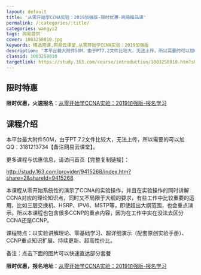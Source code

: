 ```yaml
---
layout: default
title: '从零开始学CCNA实验：2019加强版-限时优惠-网易精品课'
permalink: /:categories/:title/
categories: wangyi2
tags: 网易提供
cover: 1003258010.jpg
keywords: 精选网课,网易云课堂,从零开始学CCNA实验：2019加强版
description: '本平台最大附件50M，由于PT7.2文件比较大，无法上传，所以需要的可以加QQ：3181213734【备注网易云课堂】。'
classid: 1003258010
targetlink: https://study.163.com/course/introduction/1003258010.htm?share=1&shareId=1025206652&utm_campaign=share&utm_medium=iphoneShare&utm_source=&utm_u=1025206652
---
```


## 限时特惠

**限时优惠，火速报名**：[从零开始学CCNA实验：2019加强版-报名学习](https://study.163.com/course/introduction/1003258010.htm?share=1&shareId=1025206652&utm_campaign=share&utm_medium=iphoneShare&utm_source=&utm_u=1025206652)

## 课程介绍

本平台最大附件50M，由于PT 7.2文件比较大，无法上传，所以需要的可以加QQ：3181213734【备注网易云课堂】。



更多课程与优惠信息，请访问首页【完整复制链接】：

http://study.163.com/provider/9415268/index.htm?share=2&shareId=9415268



本课程从零开始系统性的演示了CCNA的实验操作，并且在实验操作的同时讲解CCNA对应的理论知识点，同时又不局限于大纲的要求，有些工作中比较重要的运用，比如三层交换机、HSRP、IPV6、MSTP等，即使超出大纲范围，也会重点演示。所以本课程也包含很多CCNP的重点内容，因为在工作中实在没法去区分CCNA还是CCNP。



课程特点：以实验讲解理论、零基础学习、超详细演示（配套原创实验手册）、CCNP重点知识扩展、持续更新、超高性价比。



备注：点击下面的图片可以快速直达部分套餐

**限时优惠，报名地址**：[从零开始学CCNA实验：2019加强版-报名学习](https://study.163.com/course/introduction/1003258010.htm?share=1&shareId=1025206652&utm_campaign=share&utm_medium=iphoneShare&utm_source=&utm_u=1025206652)

